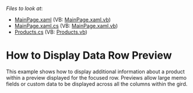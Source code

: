 <!-- default file list -->
*Files to look at*:

* [MainPage.xaml](./CS/AgDataGrid_Preview/MainPage.xaml) (VB: [MainPage.xaml.vb](./VB/AgDataGrid_Preview/MainPage.xaml.vb))
* [MainPage.xaml.cs](./CS/AgDataGrid_Preview/MainPage.xaml.cs) (VB: [MainPage.xaml.vb](./VB/AgDataGrid_Preview/MainPage.xaml.vb))
* [Products.cs](./CS/AgDataGrid_Preview/Products.cs) (VB: [Products.vb](./VB/AgDataGrid_Preview/Products.vb))
<!-- default file list end -->
# How to Display Data Row Preview


<p>This example shows how to display additional information about a product within a preview displayed for the focused row. Previews allow large memo fields or custom data to be displayed across all the columns within the gird.</p>

<br/>



